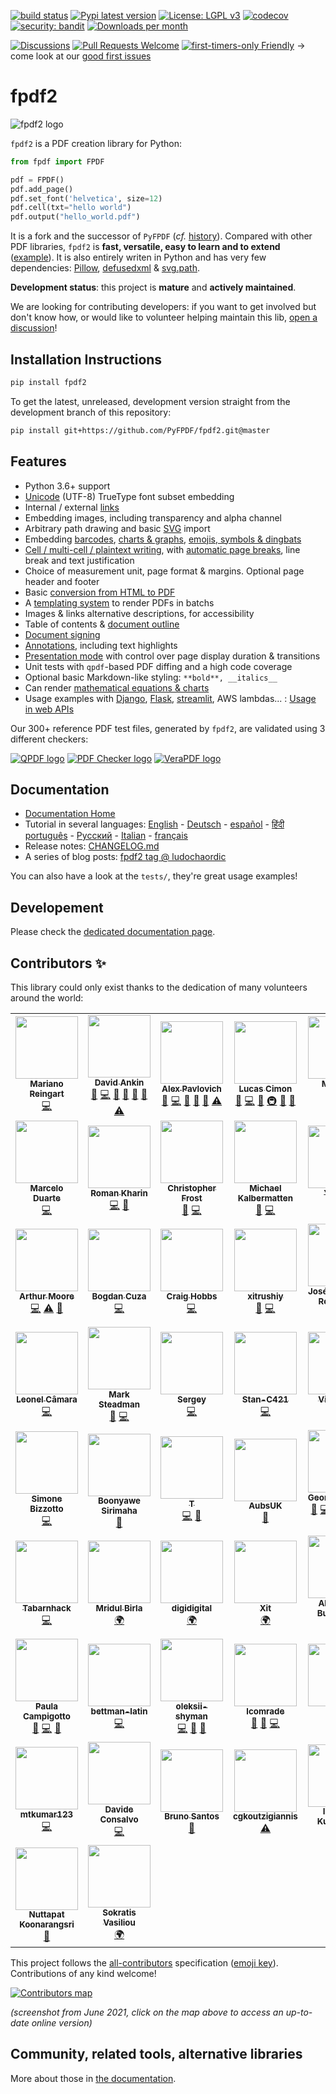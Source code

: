 [![build status](https://github.com/PyFPDF/fpdf2/workflows/build/badge.svg)](https://github.com/PyFPDF/fpdf2/actions?query=branch%3Amaster)
[![Pypi latest version](https://img.shields.io/pypi/v/fpdf2.svg)](https://pypi.python.org/pypi/fpdf2)
[![License: LGPL v3](https://img.shields.io/badge/License-LGPL%20v3-blue.svg)](https://www.gnu.org/licenses/lgpl-3.0)
[![codecov](https://codecov.io/gh/PyFPDF/fpdf2/branch/master/graph/badge.svg)](https://codecov.io/gh/PyFPDF/fpdf2)
[![security: bandit](https://img.shields.io/badge/security-bandit-yellow.svg)](https://github.com/PyCQA/bandit)
[![Downloads per month](https://pepy.tech/badge/fpdf2/month)](https://pepy.tech/project/fpdf2)

[![Discussions](https://img.shields.io/github/discussions/PyFPDF/fpdf2)](https://github.com/PyFPDF/fpdf2/discussions)
[![Pull Requests Welcome](https://img.shields.io/badge/PRs-welcome-brightgreen.svg?style=flat)](http://makeapullrequest.com)
[![first-timers-only Friendly](https://img.shields.io/badge/first--timers--only-friendly-blue.svg)](http://www.firsttimersonly.com/)
-> come look at our [good first issues](https://github.com/PyFPDF/fpdf2/issues?q=is%3Aissue+is%3Aopen+label%3A%22good+first+issue%22)

fpdf2
=====

![fpdf2 logo](https://pyfpdf.github.io/fpdf2/fpdf2-logo.png)

`fpdf2` is a PDF creation library for Python:

```python
from fpdf import FPDF

pdf = FPDF()
pdf.add_page()
pdf.set_font('helvetica', size=12)
pdf.cell(txt="hello world")
pdf.output("hello_world.pdf")
```

It is a fork and the successor of `PyFPDF` (_cf._ [history](https://pyfpdf.github.io/fpdf2/Development.html#history)).
Compared with other PDF libraries, `fpdf2` is **fast, versatile, easy to learn and to extend** ([example](https://github.com/digidigital/Extensions-and-Scripts-for-pyFPDF-fpdf2)).
It is also entirely writen in Python and has very few dependencies:
[Pillow](https://pillow.readthedocs.io/en/stable/), [defusedxml](https://pypi.org/project/defusedxml/) & [svg.path](https://pypi.org/project/svg.path/).

**Development status**: this project is **mature** and **actively maintained**.

We are looking for contributing developers: if you want to get involved but don't know how,
or would like to volunteer helping maintain this lib, [open a discussion](https://github.com/PyFPDF/fpdf2/discussions)!

Installation Instructions
-------------------------
```bash
pip install fpdf2
```

To get the latest, unreleased, development version straight from the development branch of this repository:

```bash
pip install git+https://github.com/PyFPDF/fpdf2.git@master
```

Features
--------

 * Python 3.6+ support
 * [Unicode](https://pyfpdf.github.io/fpdf2/Unicode.html) (UTF-8) TrueType font subset embedding
 * Internal / external [links](https://pyfpdf.github.io/fpdf2/Links.html)
 * Embedding images, including transparency and alpha channel
 * Arbitrary path drawing and basic [SVG](https://pyfpdf.github.io/fpdf2/SVG.html) import
 * Embedding [barcodes](https://pyfpdf.github.io/fpdf2/Barcodes.html), [charts & graphs](https://pyfpdf.github.io/fpdf2/Maths.html), [emojis, symbols & dingbats](https://pyfpdf.github.io/fpdf2/EmojisSymbolsDingbats.html)
 * [Cell / multi-cell / plaintext writing](https://pyfpdf.github.io/fpdf2/Text.html), with [automatic page breaks](https://pyfpdf.github.io/fpdf2/PageBreaks.html), line break and text justification
 * Choice of measurement unit, page format & margins. Optional page header and footer
 * Basic [conversion from HTML to PDF](https://pyfpdf.github.io/fpdf2/HTML.html)
 * A [templating system](https://pyfpdf.github.io/fpdf2/Templates.html) to render PDFs in batchs
 * Images & links alternative descriptions, for accessibility
 * Table of contents & [document outline](https://pyfpdf.github.io/fpdf2/DocumentOutlineAndTableOfContents.html)
 * [Document signing](https://pyfpdf.github.io/fpdf2/Signing.html)
 * [Annotations](https://pyfpdf.github.io/fpdf2/Annotations.html), including text highlights
 * [Presentation mode](https://pyfpdf.github.io/fpdf2/Presentations.html) with control over page display duration & transitions
 * Unit tests with `qpdf`-based PDF diffing and a high code coverage
 * Optional basic Markdown-like styling: `**bold**, __italics__`
 * Can render [mathematical equations & charts](https://pyfpdf.github.io/fpdf2/Maths.html)
 * Usage examples with [Django](https://www.djangoproject.com/), [Flask](https://flask.palletsprojects.com), [streamlit](https://streamlit.io/), AWS lambdas... : [Usage in web APIs](https://pyfpdf.github.io/fpdf2/UsageInWebAPI.html)

Our 300+ reference PDF test files, generated by `fpdf2`, are validated using 3 different checkers:

[![QPDF logo](https://pyfpdf.github.io/fpdf2/qpdf-logo.svg)](https://github.com/qpdf/qpdf)
[![PDF Checker logo](https://pyfpdf.github.io/fpdf2/pdfchecker-logo.png)](https://www.datalogics.com/products/pdf-tools/pdf-checker/)
[![VeraPDF logo](https://pyfpdf.github.io/fpdf2/vera-logo.jpg)](https://verapdf.org)

Documentation
-------------

- [Documentation Home](https://pyfpdf.github.io/fpdf2/)
- Tutorial in several languages: [English](https://pyfpdf.github.io/fpdf2/Tutorial.html) - [Deutsch](https://pyfpdf.github.io/fpdf2/Tutorial-de.html) - [español](https://pyfpdf.github.io/fpdf2/Tutorial-es.html) - [हिंदी](https://pyfpdf.github.io/fpdf2/Tutorial-हिंदी.html) [português](https://pyfpdf.github.io/fpdf2/Tutorial-pt.html) - [Русский](https://pyfpdf.github.io/fpdf2/Tutorial-ru.html) - [Italian](https://pyfpdf.github.io/fpdf2/Tutorial-it.html) - [français](https://pyfpdf.github.io/fpdf2/Tutorial-fr.html)
- Release notes: [CHANGELOG.md](https://github.com/PyFPDF/fpdf2/blob/master/CHANGELOG.md)
- A series of blog posts: [fpdf2 tag @ ludochaordic](https://chezsoi.org/lucas/blog/tag/fpdf2.html)

You can also have a look at the `tests/`, they're great usage examples!

Developement
------------

Please check the [dedicated documentation page](https://pyfpdf.github.io/fpdf2/Development.html).

## Contributors ✨

This library could only exist thanks to the dedication of many volunteers around the world:

<!-- ALL-CONTRIBUTORS-LIST:START - Do not remove or modify this section -->
<!-- prettier-ignore-start -->
<!-- markdownlint-disable -->
<table>
  <tr>
    <td align="center"><a href="https://github.com/reingart"><img src="https://avatars.githubusercontent.com/u/1041385?v=4?s=100" width="100px;" alt=""/><br /><sub><b>Mariano Reingart</b></sub></a><br /><a href="https://github.com/PyFPDF/fpdf2/commits?author=reingart" title="Code">💻</a></td>
    <td align="center"><a href="http://lymaconsulting.github.io/"><img src="https://avatars.githubusercontent.com/u/8921892?v=4?s=100" width="100px;" alt=""/><br /><sub><b>David Ankin</b></sub></a><br /><a href="https://github.com/PyFPDF/fpdf2/issues?q=author%3Aalexanderankin" title="Bug reports">🐛</a> <a href="https://github.com/PyFPDF/fpdf2/commits?author=alexanderankin" title="Code">💻</a> <a href="https://github.com/PyFPDF/fpdf2/commits?author=alexanderankin" title="Documentation">📖</a> <a href="#maintenance-alexanderankin" title="Maintenance">🚧</a> <a href="#question-alexanderankin" title="Answering Questions">💬</a> <a href="https://github.com/PyFPDF/fpdf2/pulls?q=is%3Apr+reviewed-by%3Aalexanderankin" title="Reviewed Pull Requests">👀</a> <a href="https://github.com/PyFPDF/fpdf2/commits?author=alexanderankin" title="Tests">⚠️</a></td>
    <td align="center"><a href="https://github.com/alexp1917"><img src="https://avatars.githubusercontent.com/u/66129071?v=4?s=100" width="100px;" alt=""/><br /><sub><b>Alex Pavlovich</b></sub></a><br /><a href="https://github.com/PyFPDF/fpdf2/issues?q=author%3Aalexp1917" title="Bug reports">🐛</a> <a href="https://github.com/PyFPDF/fpdf2/commits?author=alexp1917" title="Code">💻</a> <a href="https://github.com/PyFPDF/fpdf2/commits?author=alexp1917" title="Documentation">📖</a> <a href="#question-alexp1917" title="Answering Questions">💬</a> <a href="https://github.com/PyFPDF/fpdf2/pulls?q=is%3Apr+reviewed-by%3Aalexp1917" title="Reviewed Pull Requests">👀</a> <a href="https://github.com/PyFPDF/fpdf2/commits?author=alexp1917" title="Tests">⚠️</a></td>
    <td align="center"><a href="https://chezsoi.org/lucas/blog/"><img src="https://avatars.githubusercontent.com/u/925560?v=4?s=100" width="100px;" alt=""/><br /><sub><b>Lucas Cimon</b></sub></a><br /><a href="#blog-Lucas-C" title="Blogposts">📝</a> <a href="https://github.com/PyFPDF/fpdf2/commits?author=Lucas-C" title="Code">💻</a> <a href="https://github.com/PyFPDF/fpdf2/commits?author=Lucas-C" title="Documentation">📖</a> <a href="#infra-Lucas-C" title="Infrastructure (Hosting, Build-Tools, etc)">🚇</a> <a href="#maintenance-Lucas-C" title="Maintenance">🚧</a> <a href="#question-Lucas-C" title="Answering Questions">💬</a></td>
    <td align="center"><a href="https://github.com/eumiro"><img src="https://avatars.githubusercontent.com/u/6774676?v=4?s=100" width="100px;" alt=""/><br /><sub><b>Miroslav Šedivý</b></sub></a><br /><a href="https://github.com/PyFPDF/fpdf2/commits?author=eumiro" title="Code">💻</a> <a href="https://github.com/PyFPDF/fpdf2/commits?author=eumiro" title="Tests">⚠️</a></td>
    <td align="center"><a href="https://github.com/fbernhart"><img src="https://avatars.githubusercontent.com/u/70264417?v=4?s=100" width="100px;" alt=""/><br /><sub><b>Florian Bernhart</b></sub></a><br /><a href="https://github.com/PyFPDF/fpdf2/commits?author=fbernhart" title="Code">💻</a> <a href="https://github.com/PyFPDF/fpdf2/commits?author=fbernhart" title="Tests">⚠️</a></td>
    <td align="center"><a href="http://pr.linkedin.com/in/edwoodocasio/"><img src="https://avatars.githubusercontent.com/u/82513?v=4?s=100" width="100px;" alt=""/><br /><sub><b>Edwood Ocasio</b></sub></a><br /><a href="https://github.com/PyFPDF/fpdf2/commits?author=eocasio" title="Code">💻</a> <a href="https://github.com/PyFPDF/fpdf2/commits?author=eocasio" title="Tests">⚠️</a></td>
  </tr>
  <tr>
    <td align="center"><a href="https://github.com/marcelotduarte"><img src="https://avatars.githubusercontent.com/u/12752334?v=4?s=100" width="100px;" alt=""/><br /><sub><b>Marcelo Duarte</b></sub></a><br /><a href="https://github.com/PyFPDF/fpdf2/commits?author=marcelotduarte" title="Code">💻</a></td>
    <td align="center"><a href="https://github.com/RomanKharin"><img src="https://avatars.githubusercontent.com/u/6203756?v=4?s=100" width="100px;" alt=""/><br /><sub><b>Roman Kharin</b></sub></a><br /><a href="https://github.com/PyFPDF/fpdf2/commits?author=RomanKharin" title="Code">💻</a> <a href="#ideas-RomanKharin" title="Ideas, Planning, & Feedback">🤔</a></td>
    <td align="center"><a href="https://github.com/cgfrost"><img src="https://avatars.githubusercontent.com/u/166104?v=4?s=100" width="100px;" alt=""/><br /><sub><b>Christopher Frost</b></sub></a><br /><a href="https://github.com/PyFPDF/fpdf2/issues?q=author%3Acgfrost" title="Bug reports">🐛</a> <a href="https://github.com/PyFPDF/fpdf2/commits?author=cgfrost" title="Code">💻</a></td>
    <td align="center"><a href="http://www.ne.ch/sitn"><img src="https://avatars.githubusercontent.com/u/1681332?v=4?s=100" width="100px;" alt=""/><br /><sub><b>Michael Kalbermatten</b></sub></a><br /><a href="https://github.com/PyFPDF/fpdf2/issues?q=author%3Akalbermattenm" title="Bug reports">🐛</a> <a href="https://github.com/PyFPDF/fpdf2/commits?author=kalbermattenm" title="Code">💻</a></td>
    <td align="center"><a href="https://yanone.de/"><img src="https://avatars.githubusercontent.com/u/175386?v=4?s=100" width="100px;" alt=""/><br /><sub><b>Yanone</b></sub></a><br /><a href="https://github.com/PyFPDF/fpdf2/commits?author=yanone" title="Code">💻</a></td>
    <td align="center"><a href="https://github.com/leoleozhu"><img src="https://avatars.githubusercontent.com/u/738445?v=4?s=100" width="100px;" alt=""/><br /><sub><b>Leo Zhu</b></sub></a><br /><a href="https://github.com/PyFPDF/fpdf2/commits?author=leoleozhu" title="Code">💻</a></td>
    <td align="center"><a href="https://www.abishekgoda.com/"><img src="https://avatars.githubusercontent.com/u/310520?v=4?s=100" width="100px;" alt=""/><br /><sub><b>Abishek Goda</b></sub></a><br /><a href="https://github.com/PyFPDF/fpdf2/commits?author=abishek" title="Code">💻</a></td>
  </tr>
  <tr>
    <td align="center"><a href="https://www.cd-net.net/"><img src="https://avatars.githubusercontent.com/u/1515637?v=4?s=100" width="100px;" alt=""/><br /><sub><b>Arthur Moore</b></sub></a><br /><a href="https://github.com/PyFPDF/fpdf2/commits?author=EmperorArthur" title="Code">💻</a> <a href="https://github.com/PyFPDF/fpdf2/commits?author=EmperorArthur" title="Tests">⚠️</a> <a href="https://github.com/PyFPDF/fpdf2/issues?q=author%3AEmperorArthur" title="Bug reports">🐛</a></td>
    <td align="center"><a href="https://boghison.com/"><img src="https://avatars.githubusercontent.com/u/7976283?v=4?s=100" width="100px;" alt=""/><br /><sub><b>Bogdan Cuza</b></sub></a><br /><a href="https://github.com/PyFPDF/fpdf2/commits?author=boghison" title="Code">💻</a></td>
    <td align="center"><a href="https://github.com/craigahobbs"><img src="https://avatars.githubusercontent.com/u/1263515?v=4?s=100" width="100px;" alt=""/><br /><sub><b>Craig Hobbs</b></sub></a><br /><a href="https://github.com/PyFPDF/fpdf2/commits?author=craigahobbs" title="Code">💻</a></td>
    <td align="center"><a href="https://github.com/xitrushiy"><img src="https://avatars.githubusercontent.com/u/17336659?v=4?s=100" width="100px;" alt=""/><br /><sub><b>xitrushiy</b></sub></a><br /><a href="https://github.com/PyFPDF/fpdf2/issues?q=author%3Axitrushiy" title="Bug reports">🐛</a> <a href="https://github.com/PyFPDF/fpdf2/commits?author=xitrushiy" title="Code">💻</a></td>
    <td align="center"><a href="https://github.com/jredrejo"><img src="https://avatars.githubusercontent.com/u/1008178?v=4?s=100" width="100px;" alt=""/><br /><sub><b>José L. Redrejo Rodríguez</b></sub></a><br /><a href="https://github.com/PyFPDF/fpdf2/commits?author=jredrejo" title="Code">💻</a></td>
    <td align="center"><a href="https://jugmac00.github.io/"><img src="https://avatars.githubusercontent.com/u/9895620?v=4?s=100" width="100px;" alt=""/><br /><sub><b>Jürgen Gmach</b></sub></a><br /><a href="https://github.com/PyFPDF/fpdf2/commits?author=jugmac00" title="Code">💻</a></td>
    <td align="center"><a href="https://github.com/Larivact"><img src="https://avatars.githubusercontent.com/u/8731884?v=4?s=100" width="100px;" alt=""/><br /><sub><b>Larivact</b></sub></a><br /><a href="https://github.com/PyFPDF/fpdf2/commits?author=Larivact" title="Code">💻</a></td>
  </tr>
  <tr>
    <td align="center"><a href="https://github.com/leonelcamara"><img src="https://avatars.githubusercontent.com/u/1198145?v=4?s=100" width="100px;" alt=""/><br /><sub><b>Leonel Câmara</b></sub></a><br /><a href="https://github.com/PyFPDF/fpdf2/commits?author=leonelcamara" title="Code">💻</a></td>
    <td align="center"><a href="https://github.com/mark-steadman"><img src="https://avatars.githubusercontent.com/u/15779053?v=4?s=100" width="100px;" alt=""/><br /><sub><b>Mark Steadman</b></sub></a><br /><a href="https://github.com/PyFPDF/fpdf2/issues?q=author%3Amark-steadman" title="Bug reports">🐛</a> <a href="https://github.com/PyFPDF/fpdf2/commits?author=mark-steadman" title="Code">💻</a></td>
    <td align="center"><a href="https://github.com/sergeyfitts"><img src="https://avatars.githubusercontent.com/u/40498252?v=4?s=100" width="100px;" alt=""/><br /><sub><b>Sergey</b></sub></a><br /><a href="https://github.com/PyFPDF/fpdf2/commits?author=sergeyfitts" title="Code">💻</a></td>
    <td align="center"><a href="https://github.com/Stan-C421"><img src="https://avatars.githubusercontent.com/u/82440217?v=4?s=100" width="100px;" alt=""/><br /><sub><b>Stan-C421</b></sub></a><br /><a href="https://github.com/PyFPDF/fpdf2/commits?author=Stan-C421" title="Code">💻</a></td>
    <td align="center"><a href="https://github.com/viraj-shah18"><img src="https://avatars.githubusercontent.com/u/44942391?v=4?s=100" width="100px;" alt=""/><br /><sub><b>Viraj Shah</b></sub></a><br /><a href="https://github.com/PyFPDF/fpdf2/commits?author=viraj-shah18" title="Code">💻</a></td>
    <td align="center"><a href="https://github.com/cornicis"><img src="https://avatars.githubusercontent.com/u/11545033?v=4?s=100" width="100px;" alt=""/><br /><sub><b>cornicis</b></sub></a><br /><a href="https://github.com/PyFPDF/fpdf2/commits?author=cornicis" title="Code">💻</a></td>
    <td align="center"><a href="https://github.com/moe-25"><img src="https://avatars.githubusercontent.com/u/85580959?v=4?s=100" width="100px;" alt=""/><br /><sub><b>moe-25</b></sub></a><br /><a href="https://github.com/PyFPDF/fpdf2/commits?author=moe-25" title="Code">💻</a> <a href="https://github.com/PyFPDF/fpdf2/pulls?q=is%3Apr+reviewed-by%3Amoe-25" title="Reviewed Pull Requests">👀</a> <a href="#research-moe-25" title="Research">🔬</a> <a href="https://github.com/PyFPDF/fpdf2/issues?q=author%3Amoe-25" title="Bug reports">🐛</a></td>
  </tr>
  <tr>
    <td align="center"><a href="https://github.com/niphlod"><img src="https://avatars.githubusercontent.com/u/122119?v=4?s=100" width="100px;" alt=""/><br /><sub><b>Simone Bizzotto</b></sub></a><br /><a href="https://github.com/PyFPDF/fpdf2/commits?author=niphlod" title="Code">💻</a></td>
    <td align="center"><a href="https://github.com/bnyw"><img src="https://avatars.githubusercontent.com/u/32655514?v=4?s=100" width="100px;" alt=""/><br /><sub><b>Boonyawe Sirimaha</b></sub></a><br /><a href="https://github.com/PyFPDF/fpdf2/issues?q=author%3Abnyw" title="Bug reports">🐛</a></td>
    <td align="center"><a href="https://github.com/torque"><img src="https://avatars.githubusercontent.com/u/949138?v=4?s=100" width="100px;" alt=""/><br /><sub><b>T</b></sub></a><br /><a href="https://github.com/PyFPDF/fpdf2/commits?author=torque" title="Code">💻</a> <a href="#design-torque" title="Design">🎨</a></td>
    <td align="center"><a href="https://github.com/AubsUK"><img src="https://avatars.githubusercontent.com/u/68870168?v=4?s=100" width="100px;" alt=""/><br /><sub><b>AubsUK</b></sub></a><br /><a href="#question-AubsUK" title="Answering Questions">💬</a></td>
    <td align="center"><a href="http://www.schorsch.com/"><img src="https://avatars.githubusercontent.com/u/17468844?v=4?s=100" width="100px;" alt=""/><br /><sub><b>Georg Mischler</b></sub></a><br /><a href="https://github.com/PyFPDF/fpdf2/issues?q=author%3Agmischler" title="Bug reports">🐛</a> <a href="https://github.com/PyFPDF/fpdf2/commits?author=gmischler" title="Code">💻</a> <a href="#design-gmischler" title="Design">🎨</a> <a href="https://github.com/PyFPDF/fpdf2/commits?author=gmischler" title="Documentation">📖</a> <a href="#ideas-gmischler" title="Ideas, Planning, & Feedback">🤔</a> <a href="#question-gmischler" title="Answering Questions">💬</a> <a href="https://github.com/PyFPDF/fpdf2/commits?author=gmischler" title="Tests">⚠️</a></td>
    <td align="center"><a href="https://www.buymeacoffee.com/ping"><img src="https://avatars.githubusercontent.com/u/104607?v=4?s=100" width="100px;" alt=""/><br /><sub><b>ping</b></sub></a><br /><a href="https://github.com/PyFPDF/fpdf2/issues?q=author%3Aping" title="Bug reports">🐛</a></td>
    <td align="center"><a href="http://portfedh@gmail.com"><img src="https://avatars.githubusercontent.com/u/59422723?v=4?s=100" width="100px;" alt=""/><br /><sub><b>Portfedh</b></sub></a><br /><a href="https://github.com/PyFPDF/fpdf2/commits?author=portfedh" title="Documentation">📖</a> <a href="#tutorial-portfedh" title="Tutorials">✅</a></td>
  </tr>
  <tr>
    <td align="center"><a href="https://github.com/tabarnhack"><img src="https://avatars.githubusercontent.com/u/34366899?v=4?s=100" width="100px;" alt=""/><br /><sub><b>Tabarnhack</b></sub></a><br /><a href="https://github.com/PyFPDF/fpdf2/commits?author=tabarnhack" title="Code">💻</a></td>
    <td align="center"><a href="https://github.com/Mridulbirla13"><img src="https://avatars.githubusercontent.com/u/24730417?v=4?s=100" width="100px;" alt=""/><br /><sub><b>Mridul Birla</b></sub></a><br /><a href="#translation-Mridulbirla13" title="Translation">🌍</a></td>
    <td align="center"><a href="https://github.com/digidigital"><img src="https://avatars.githubusercontent.com/u/28964886?v=4?s=100" width="100px;" alt=""/><br /><sub><b>digidigital</b></sub></a><br /><a href="#translation-digidigital" title="Translation">🌍</a></td>
    <td align="center"><a href="https://github.com/xit4"><img src="https://avatars.githubusercontent.com/u/7601720?v=4?s=100" width="100px;" alt=""/><br /><sub><b>Xit</b></sub></a><br /><a href="#translation-xit4" title="Translation">🌍</a></td>
    <td align="center"><a href="https://github.com/AABur"><img src="https://avatars.githubusercontent.com/u/41373199?v=4?s=100" width="100px;" alt=""/><br /><sub><b>Alexander Burchenko</b></sub></a><br /><a href="#translation-AABur" title="Translation">🌍</a></td>
    <td align="center"><a href="https://github.com/fuscati"><img src="https://avatars.githubusercontent.com/u/48717599?v=4?s=100" width="100px;" alt=""/><br /><sub><b>André Assunção</b></sub></a><br /><a href="#translation-fuscati" title="Translation">🌍</a></td>
    <td align="center"><a href="http://frenchcomputerguy.com/"><img src="https://avatars.githubusercontent.com/u/5825096?v=4?s=100" width="100px;" alt=""/><br /><sub><b>Quentin Brault</b></sub></a><br /><a href="#translation-Tititesouris" title="Translation">🌍</a></td>
  </tr>
  <tr>
    <td align="center"><a href="https://github.com/paulacampigotto"><img src="https://avatars.githubusercontent.com/u/36995920?v=4?s=100" width="100px;" alt=""/><br /><sub><b>Paula Campigotto</b></sub></a><br /><a href="https://github.com/PyFPDF/fpdf2/issues?q=author%3Apaulacampigotto" title="Bug reports">🐛</a> <a href="https://github.com/PyFPDF/fpdf2/commits?author=paulacampigotto" title="Code">💻</a> <a href="https://github.com/PyFPDF/fpdf2/pulls?q=is%3Apr+reviewed-by%3Apaulacampigotto" title="Reviewed Pull Requests">👀</a></td>
    <td align="center"><a href="https://github.com/bettman-latin"><img src="https://avatars.githubusercontent.com/u/91155492?v=4?s=100" width="100px;" alt=""/><br /><sub><b>bettman-latin</b></sub></a><br /><a href="https://github.com/PyFPDF/fpdf2/commits?author=bettman-latin" title="Code">💻</a></td>
    <td align="center"><a href="https://github.com/oleksii-shyman"><img src="https://avatars.githubusercontent.com/u/8827452?v=4?s=100" width="100px;" alt=""/><br /><sub><b>oleksii-shyman</b></sub></a><br /><a href="https://github.com/PyFPDF/fpdf2/commits?author=oleksii-shyman" title="Code">💻</a> <a href="#design-oleksii-shyman" title="Design">🎨</a> <a href="#ideas-oleksii-shyman" title="Ideas, Planning, & Feedback">🤔</a></td>
    <td align="center"><a href="https://lcomrade.su"><img src="https://avatars.githubusercontent.com/u/70049256?v=4?s=100" width="100px;" alt=""/><br /><sub><b>lcomrade</b></sub></a><br /><a href="https://github.com/PyFPDF/fpdf2/commits?author=lcomrade" title="Documentation">📖</a> <a href="https://github.com/PyFPDF/fpdf2/issues?q=author%3Alcomrade" title="Bug reports">🐛</a> <a href="https://github.com/PyFPDF/fpdf2/commits?author=lcomrade" title="Code">💻</a></td>
    <td align="center"><a href="https://github.com/pwt"><img src="https://avatars.githubusercontent.com/u/1089749?v=4?s=100" width="100px;" alt=""/><br /><sub><b>pwt</b></sub></a><br /><a href="https://github.com/PyFPDF/fpdf2/issues?q=author%3Apwt" title="Bug reports">🐛</a> <a href="https://github.com/PyFPDF/fpdf2/commits?author=pwt" title="Code">💻</a></td>
    <td align="center"><a href="https://github.com/mcerveny"><img src="https://avatars.githubusercontent.com/u/1438115?v=4?s=100" width="100px;" alt=""/><br /><sub><b>Martin Cerveny</b></sub></a><br /><a href="https://github.com/PyFPDF/fpdf2/issues?q=author%3Amcerveny" title="Bug reports">🐛</a> <a href="https://github.com/PyFPDF/fpdf2/commits?author=mcerveny" title="Code">💻</a></td>
    <td align="center"><a href="https://github.com/Spenhouet"><img src="https://avatars.githubusercontent.com/u/7819068?v=4?s=100" width="100px;" alt=""/><br /><sub><b>Spenhouet</b></sub></a><br /><a href="https://github.com/PyFPDF/fpdf2/issues?q=author%3ASpenhouet" title="Bug reports">🐛</a> <a href="https://github.com/PyFPDF/fpdf2/pulls?q=is%3Apr+reviewed-by%3ASpenhouet" title="Reviewed Pull Requests">👀</a></td>
  </tr>
  <tr>
    <td align="center"><a href="https://github.com/mtkumar123"><img src="https://avatars.githubusercontent.com/u/89176219?v=4?s=100" width="100px;" alt=""/><br /><sub><b>mtkumar123</b></sub></a><br /><a href="https://github.com/PyFPDF/fpdf2/commits?author=mtkumar123" title="Code">💻</a></td>
    <td align="center"><a href="https://github.com/RedShy"><img src="https://avatars.githubusercontent.com/u/24901693?v=4?s=100" width="100px;" alt=""/><br /><sub><b>Davide Consalvo</b></sub></a><br /><a href="https://github.com/PyFPDF/fpdf2/commits?author=RedShy" title="Code">💻</a></td>
    <td align="center"><a href="http://blog.whatgeek.com.pt"><img src="https://avatars.githubusercontent.com/u/2813722?v=4?s=100" width="100px;" alt=""/><br /><sub><b>Bruno Santos</b></sub></a><br /><a href="https://github.com/PyFPDF/fpdf2/issues?q=author%3Afeiticeir0" title="Bug reports">🐛</a></td>
    <td align="center"><a href="https://github.com/cgkoutzigiannis"><img src="https://avatars.githubusercontent.com/u/41803093?v=4?s=100" width="100px;" alt=""/><br /><sub><b>cgkoutzigiannis</b></sub></a><br /><a href="https://github.com/PyFPDF/fpdf2/commits?author=cgkoutzigiannis" title="Tests">⚠️</a></td>
    <td align="center"><a href="https://github.com/iwayankurniawan"><img src="https://avatars.githubusercontent.com/u/30134645?v=4?s=100" width="100px;" alt=""/><br /><sub><b>I Wayan Kurniawan</b></sub></a><br /><a href="https://github.com/PyFPDF/fpdf2/commits?author=iwayankurniawan" title="Documentation">📖</a></td>
    <td align="center"><a href="https://rysta.io"><img src="https://avatars.githubusercontent.com/u/4029642?v=4?s=100" width="100px;" alt=""/><br /><sub><b>Sven Eliasson</b></sub></a><br /><a href="https://github.com/PyFPDF/fpdf2/commits?author=comino" title="Documentation">📖</a></td>
    <td align="center"><a href="https://github.com/gonzalobarbaran"><img src="https://avatars.githubusercontent.com/u/59395855?v=4?s=100" width="100px;" alt=""/><br /><sub><b>gonzalobarbaran</b></sub></a><br /><a href="https://github.com/PyFPDF/fpdf2/commits?author=gonzalobarbaran" title="Code">💻</a></td>
  </tr>
  <tr>
    <td align="center"><a href="https://www.nuttapat.me"><img src="https://avatars.githubusercontent.com/u/2115896?v=4?s=100" width="100px;" alt=""/><br /><sub><b>Nuttapat Koonarangsri</b></sub></a><br /><a href="https://github.com/PyFPDF/fpdf2/commits?author=hackinteach" title="Documentation">📖</a></td>
    <td align="center"><a href="https://github.com/sokratisvas"><img src="https://avatars.githubusercontent.com/u/77175483?v=4?s=100" width="100px;" alt=""/><br /><sub><b>Sokratis Vasiliou</b></sub></a><br /><a href="#translation-sokratisvas" title="Translation">🌍</a></td>
  </tr>
</table>

<!-- markdownlint-restore -->
<!-- prettier-ignore-end -->

<!-- ALL-CONTRIBUTORS-LIST:END -->

This project follows the [all-contributors](https://github.com/all-contributors/all-contributors) specification
([emoji key](https://allcontributors.org/docs/en/emoji-key)).
Contributions of any kind welcome!

[![Contributors map](https://pyfpdf.github.io/fpdf2/contributors-map-small.png)](https://pyfpdf.github.io/fpdf2/contributors.html)

_(screenshot from June 2021, click on the map above to access an up-to-date online version)_

Community, related tools, alternative libraries
-----------------------------------------------

More about those in [the documentation](https://pyfpdf.github.io/fpdf2/#community).
